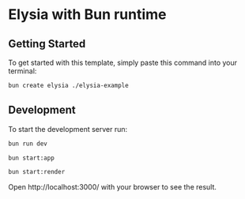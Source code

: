 # Elysia with Bun runtime

## Getting Started
To get started with this template, simply paste this command into your terminal:
```bash
bun create elysia ./elysia-example
```

## Development
To start the development server run:
```bash
bun run dev
```
```bash
bun start:app
```
```bash
bun start:render
```

Open http://localhost:3000/ with your browser to see the result.